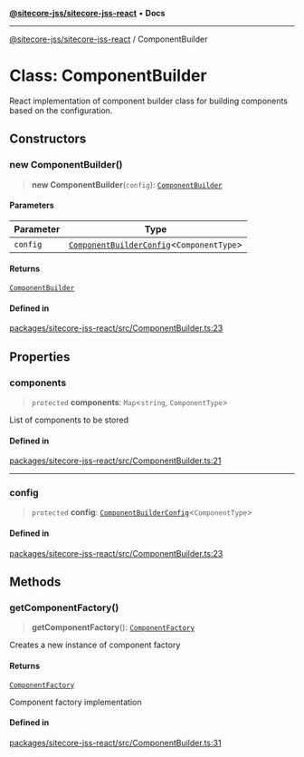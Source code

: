 [**@sitecore-jss/sitecore-jss-react**](../README.md) • **Docs**

***

[@sitecore-jss/sitecore-jss-react](../README.md) / ComponentBuilder

# Class: ComponentBuilder

React implementation of component builder class for building components based on the configuration.

## Constructors

### new ComponentBuilder()

> **new ComponentBuilder**(`config`): [`ComponentBuilder`](ComponentBuilder.md)

#### Parameters

| Parameter | Type |
| ------ | ------ |
| `config` | [`ComponentBuilderConfig`](../type-aliases/ComponentBuilderConfig.md)\<`ComponentType`\> |

#### Returns

[`ComponentBuilder`](ComponentBuilder.md)

#### Defined in

[packages/sitecore-jss-react/src/ComponentBuilder.ts:23](https://github.com/Sitecore/jss/blob/2c037b1db9e09367420bc13389995d0890265712/packages/sitecore-jss-react/src/ComponentBuilder.ts#L23)

## Properties

### components

> `protected` **components**: `Map`\<`string`, `ComponentType`\>

List of components to be stored

#### Defined in

[packages/sitecore-jss-react/src/ComponentBuilder.ts:21](https://github.com/Sitecore/jss/blob/2c037b1db9e09367420bc13389995d0890265712/packages/sitecore-jss-react/src/ComponentBuilder.ts#L21)

***

### config

> `protected` **config**: [`ComponentBuilderConfig`](../type-aliases/ComponentBuilderConfig.md)\<`ComponentType`\>

#### Defined in

[packages/sitecore-jss-react/src/ComponentBuilder.ts:23](https://github.com/Sitecore/jss/blob/2c037b1db9e09367420bc13389995d0890265712/packages/sitecore-jss-react/src/ComponentBuilder.ts#L23)

## Methods

### getComponentFactory()

> **getComponentFactory**(): [`ComponentFactory`](../type-aliases/ComponentFactory.md)

Creates a new instance of component factory

#### Returns

[`ComponentFactory`](../type-aliases/ComponentFactory.md)

Component factory implementation

#### Defined in

[packages/sitecore-jss-react/src/ComponentBuilder.ts:31](https://github.com/Sitecore/jss/blob/2c037b1db9e09367420bc13389995d0890265712/packages/sitecore-jss-react/src/ComponentBuilder.ts#L31)
